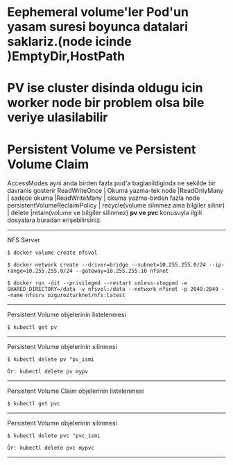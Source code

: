 # Eephemeral volume'ler Pod'un yasam suresi  boyunca datalari saklariz.(node icinde )EmptyDir,HostPath
# PV ise cluster disinda oldugu icin worker node bir problem olsa bile veriye ulasilabilir
# Persistent Volume ve Persistent Volume Claim
AccessModes ayni anda birden fazla pod'a baglanildiginda ne sekilde bir davranis gosterir
ReadWriteOnce | Okuma yazma-tek node |ReadOnlyMany | sadece okuma |ReadWriteMany | okuma yazma-birden fazla node
persistentVolumeReclaimPolicy | recycle(volume silinmez ama bilgiler silinir) | delete |retain(volume ve bilgiler silinmez)
**pv ve pvc** konusuyla ilgili dosyalara buradan erişebilirsiniz.

***
NFS Server 
```
$ docker volume create nfsvol 

$ docker network create --driver=bridge --subnet=10.255.255.0/24 --ip-range=10.255.255.0/24 --gateway=10.255.255.10 nfsnet

$ docker run -dit --privileged --restart unless-stopped -e SHARED_DIRECTORY=/data -v nfsvol:/data --network nfsnet -p 2049:2049 --name nfssrv ozgurozturknet/nfs:latest

```
***
Persistent Volume objelerinin listelenmesi

```
$ kubectl get pv
```
***
Persistent Volume objelerinin silinmesi

```
$ kubectl delete pv "pv_ismi

Ör: kubectl delete pv mypv
```
***
Persistent Volume Claim objelerinin listelenmesi

```
$ kubectl get pvc
```
***
Persistent Volume objelerinin silinmesi

```
$ kubectl delete pvc "pvc_ismi

Ör: kubectl delete pvc mypvc
```
***